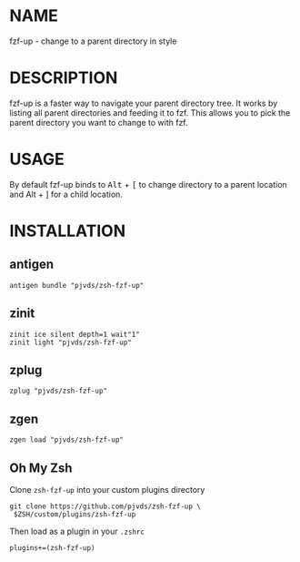 # NAME

fzf-up - change to a parent directory in style

# DESCRIPTION

fzf-up is a faster way to navigate your parent directory tree. It works by listing all parent directories and feeding it to fzf. This allows you to pick the parent directory you want to change to with fzf.

# USAGE

By default fzf-up binds to <kbd>Alt</kbd> + <kbd>[</kbd> to change directory to a parent location and <kdb>Alt</kdb> + <kdb>]</kdb> for a child location.

# INSTALLATION

## antigen

```
antigen bundle "pjvds/zsh-fzf-up"
```

## zinit

```
zinit ice silent depth=1 wait"1"
zinit light "pjvds/zsh-fzf-up"
```

## zplug

```
zplug "pjvds/zsh-fzf-up"
```

## zgen

```
zgen load "pjvds/zsh-fzf-up"
```

## Oh My Zsh

Clone `zsh-fzf-up` into your custom plugins directory

```
git clone https://github.com/pjvds/zsh-fzf-up \
 $ZSH/custom/plugins/zsh-fzf-up
```

Then load as a plugin in your `.zshrc`

```
plugins+=(zsh-fzf-up)
```

